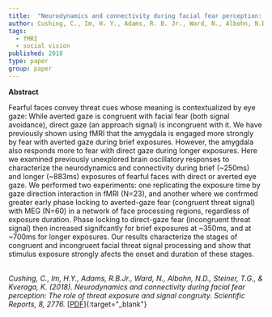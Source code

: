 ```yaml
---
title:  "Neurodynamics and connectivity during facial fear perception: The role of threat exposure and signal congruity"
author: Cushing, C., Im, H. Y., Adams, R. B. Jr., Ward, N., Albohn, N.D., Steiner, T.G., & Kveraga, K.
tags:
  - fMRI
  - social vision
published: 2018
type: paper
group: paper
---
```


**Abstract**

Fearful faces convey threat cues whose meaning is contextualized by eye gaze: While averted gaze is congruent with facial fear (both signal avoidance), direct gaze (an approach signal) is incongruent with it. We have previously shown using fMRI that the amygdala is engaged more strongly by fear with averted gaze during brief exposures. However, the amygdala also responds more to fear with direct gaze during longer exposures. Here we examined previously unexplored brain oscillatory responses to characterize the neurodynamics and connectivity during brief (~250ms) and longer (~883ms) exposures of fearful faces with direct or averted eye gaze. We performed two experiments: one replicating the exposure time by gaze direction interaction in fMRI (N=23), and another where we confrmed greater early phase locking to averted-gaze fear (congruent threat signal) with MEG (N=60) in a network of face processing regions, regardless of exposure duration. Phase locking to direct-gaze fear (incongruent threat signal) then increased signifcantly for brief exposures at ~350ms, and at ~700ms for longer exposures. Our results characterize the stages of congruent and incongruent facial threat signal processing and show that stimulus exposure strongly afects the onset and duration of these stages.
<br><br>

*Cushing, C., Im, H.Y., Adams, R.B.Jr., Ward, N., Albohn, N.D., Steiner, T.G., & Kveraga, K. (2018). Neurodynamics and connectivity during facial fear perception: The role of threat exposure and signal congruity. Scientific Reports, 8, 2776.*  [[PDF]](https://doi.org/10.1038/s41598-018-20509-8){:target="_blank"} 

<!---
February 2018
https://www.nature.com/articles/s41598-018-20509-8#citeas
-->


